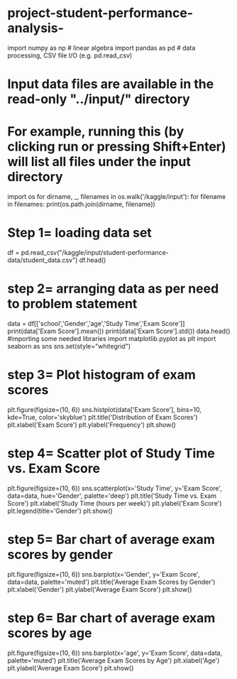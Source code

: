 # project-student-performance-analysis-
import numpy as np # linear algebra
import pandas as pd # data processing, CSV file I/O (e.g. pd.read_csv)
# Input data files are available in the read-only "../input/" directory
# For example, running this (by clicking run or pressing Shift+Enter) will list all files under the input directory
import os
for dirname, _, filenames in os.walk('/kaggle/input'):
for filename in filenames:
print(os.path.join(dirname, filename))
# Step 1= loading data set
df = pd.read_csv("/kaggle/input/student-performance-data/student_data.csv")
df.head()
# step 2= arranging data as per need to problem statement 
data = df[['school','Gender','age','Study Time','Exam Score']]
print(data['Exam Score'].mean())
print(data['Exam Score'].std())
data.head()
#importing some needed libraries
import matplotlib.pyplot as plt
import seaborn as sns
sns.set(style="whitegrid")
# step 3= Plot histogram of exam scores
plt.figure(figsize=(10, 6))
sns.histplot(data['Exam Score'], bins=10, kde=True, color='skyblue')
plt.title('Distribution of Exam Scores')
plt.xlabel('Exam Score')
plt.ylabel('Frequency')
plt.show()
# step 4= Scatter plot of Study Time vs. Exam Score
plt.figure(figsize=(10, 6))
sns.scatterplot(x='Study Time', y='Exam Score', data=data, hue='Gender', palette='deep')
plt.title('Study Time vs. Exam Score')
plt.xlabel('Study Time (hours per week)')
plt.ylabel('Exam Score')
plt.legend(title='Gender')
plt.show()
# step 5= Bar chart of average exam scores by gender
plt.figure(figsize=(10, 6))
sns.barplot(x='Gender', y='Exam Score', data=data, palette='muted')
plt.title('Average Exam Scores by Gender')
plt.xlabel('Gender')
plt.ylabel('Average Exam Score')
plt.show()
# step 6= Bar chart of average exam scores by age
plt.figure(figsize=(10, 6))
sns.barplot(x='age', y='Exam Score', data=data, palette='muted')
plt.title('Average Exam Scores by Age')
plt.xlabel('Age')
plt.ylabel('Average Exam Score')
plt.show()
